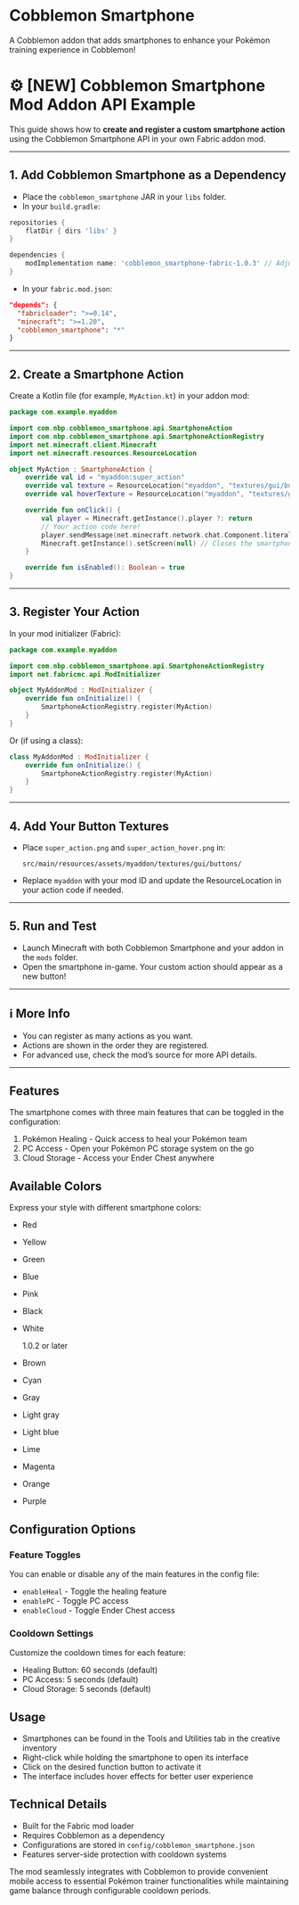 # Cobblemon Smartphone

A Cobblemon addon that adds smartphones to enhance your Pokémon training experience in Cobblemon!


# ⚙️ [NEW] Cobblemon Smartphone Mod Addon API Example

This guide shows how to **create and register a custom smartphone action** using the Cobblemon Smartphone API in your own Fabric addon mod.

---

## 1. Add Cobblemon Smartphone as a Dependency

- Place the `cobblemon_smartphone` JAR in your `libs` folder.
- In your `build.gradle`:

```groovy
repositories {
    flatDir { dirs 'libs' }
}

dependencies {
    modImplementation name: 'cobblemon_smartphone-fabric-1.0.3' // Adjust for your version
}
```

- In your `fabric.mod.json`:

```json
"depends": {
  "fabricloader": ">=0.14",
  "minecraft": ">=1.20",
  "cobblemon_smartphone": "*"
}
```

---

## 2. Create a Smartphone Action

Create a Kotlin file (for example, `MyAction.kt`) in your addon mod:

```kotlin
package com.example.myaddon

import com.nbp.cobblemon_smartphone.api.SmartphoneAction
import com.nbp.cobblemon_smartphone.api.SmartphoneActionRegistry
import net.minecraft.client.Minecraft
import net.minecraft.resources.ResourceLocation

object MyAction : SmartphoneAction {
    override val id = "myaddon:super_action"
    override val texture = ResourceLocation("myaddon", "textures/gui/buttons/super_action.png")
    override val hoverTexture = ResourceLocation("myaddon", "textures/gui/buttons/super_action_hover.png")

    override fun onClick() {
        val player = Minecraft.getInstance().player ?: return
        // Your action code here!
        player.sendMessage(net.minecraft.network.chat.Component.literal("Super Action!"), false)
        Minecraft.getInstance().setScreen(null) // Closes the smartphone screen
    }

    override fun isEnabled(): Boolean = true
}
```

---

## 3. Register Your Action

In your mod initializer (Fabric):

```kotlin
package com.example.myaddon

import com.nbp.cobblemon_smartphone.api.SmartphoneActionRegistry
import net.fabricmc.api.ModInitializer

object MyAddonMod : ModInitializer {
    override fun onInitialize() {
        SmartphoneActionRegistry.register(MyAction)
    }
}
```

Or (if using a class):

```kotlin
class MyAddonMod : ModInitializer {
    override fun onInitialize() {
        SmartphoneActionRegistry.register(MyAction)
    }
}
```

---

## 4. Add Your Button Textures

- Place `super_action.png` and `super_action_hover.png` in:
  ```
  src/main/resources/assets/myaddon/textures/gui/buttons/
  ```
- Replace `myaddon` with your mod ID and update the ResourceLocation in your action code if needed.

---

## 5. Run and Test

- Launch Minecraft with both Cobblemon Smartphone and your addon in the `mods` folder.
- Open the smartphone in-game. Your custom action should appear as a new button!

---

## ℹ️ More Info

- You can register as many actions as you want.
- Actions are shown in the order they are registered.
- For advanced use, check the mod’s source for more API details.

---

## Features
The smartphone comes with three main features that can be toggled in the configuration:

1. Pokémon Healing - Quick access to heal your Pokémon team
2. PC Access - Open your Pokémon PC storage system on the go
3. Cloud Storage - Access your Ender Chest anywhere

## Available Colors
Express your style with different smartphone colors:
- Red
- Yellow
- Green
- Blue
- Pink
- Black
- White

  1.0.2 or later

- Brown
- Cyan
- Gray
- Light gray
- Light blue
- Lime
- Magenta
- Orange
- Purple

## Configuration Options

### Feature Toggles
You can enable or disable any of the main features in the config file:
- `enableHeal` - Toggle the healing feature
- `enablePC` - Toggle PC access
- `enableCloud` - Toggle Ender Chest access

### Cooldown Settings
Customize the cooldown times for each feature:
- Healing Button: 60 seconds (default)
- PC Access: 5 seconds (default)
- Cloud Storage: 5 seconds (default)

## Usage
- Smartphones can be found in the Tools and Utilities tab in the creative inventory
- Right-click while holding the smartphone to open its interface
- Click on the desired function button to activate it
- The interface includes hover effects for better user experience

## Technical Details
- Built for the Fabric mod loader
- Requires Cobblemon as a dependency
- Configurations are stored in `config/cobblemon_smartphone.json`
- Features server-side protection with cooldown systems

The mod seamlessly integrates with Cobblemon to provide convenient mobile access to essential Pokémon trainer functionalities while maintaining game balance through configurable cooldown periods.